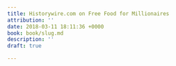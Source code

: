 ```yaml
---
title: Historywire.com on Free Food for Millionaires
attribution: ''
date: 2018-03-11 18:11:36 +0000
book: book/slug.md
description: ''
draft: true

---
```

